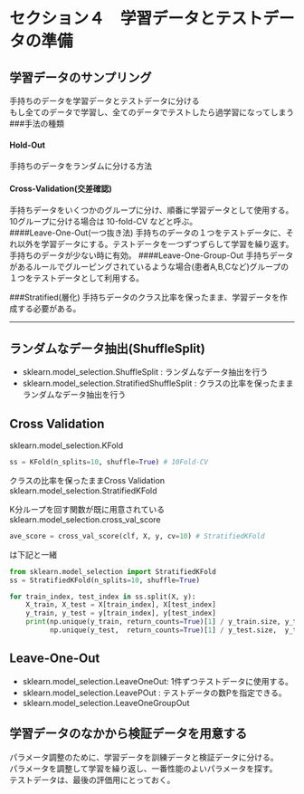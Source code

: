 # セクション４　学習データとテストデータの準備

## 学習データのサンプリング
手持ちのデータを学習データとテストデータに分ける  
もし全てのデータで学習し、全てのデータでテストしたら過学習になってしまう  
###手法の種類
#### Hold-Out
手持ちのデータをランダムに分ける方法
#### Cross-Validation(交差確認)
手持ちデータをいくつかのグループに分け、順番に学習データとして使用する。
10グループに分ける場合は 10-fold-CV などと呼ぶ。  
####Leave-One-Out(一つ抜き法)
手持ちのデータの１つをテストデータに、それ以外を学習データにする。テストデータを一つずつずらして学習を繰り返す。  
手持ちのデータが少ない時に有効。
####Leave-One-Group-Out
手持ちデータがあるルールでグルーピングされているような場合(患者A,B,Cなど)グループの１つをテストデータとして利用する。

###Stratified(層化)
手持ちデータのクラス比率を保ったまま、学習データを作成する必要がある。

----

##  ランダムなデータ抽出(ShuffleSplit)
- sklearn.model_selection.ShuffleSplit : ランダムなデータ抽出を行う
- sklearn.model_selection.StratifiedShuffleSplit : クラスの比率を保ったままランダムなデータ抽出を行う

## Cross Validation

sklearn.model_selection.KFold
```python
ss = KFold(n_splits=10, shuffle=True) # 10Fold-CV
```

クラスの比率を保ったままCross Validation  
sklearn.model_selection.StratifiedKFold

K分ループを回す関数が既に用意されている  
sklearn.model_selection.cross_val_score
```python
ave_score = cross_val_score(clf, X, y, cv=10) # StratifiedKFold
```
は下記と一緒
```python
from sklearn.model_selection import StratifiedKFold
ss = StratifiedKFold(n_splits=10, shuffle=True)

for train_index, test_index in ss.split(X, y):
    X_train, X_test = X[train_index], X[test_index]
    y_train, y_test = y[train_index], y[test_index]
    print(np.unique(y_train, return_counts=True)[1] / y_train.size, y_train.size,
          np.unique(y_test,  return_counts=True)[1] / y_test.size,  y_test.size)
```

## Leave-One-Out
- sklearn.model_selection.LeaveOneOut: 1件ずつテストデータに使用する。
- sklearn.model_selection.LeavePOut : テストデータの数Pを指定できる。
- sklearn.model_selection.LeaveOneGroupOut

## 学習データのなかから検証データを用意する
パラメータ調整のために、学習データを訓練データと検証データに分ける。  
パラメータを調整して学習を繰り返し、一番性能のよいパラメータを探す。  
テストデータは、最後の評価用にとっておく。

